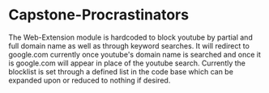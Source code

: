 # Capstone-Procrastinators

The Web-Extension module is hardcoded to block youtube by partial and full domain name as well as through keyword searches. It will redirect to google.com currently once youtube's domain name is searched and once it is google.com will appear in place of the youtube search. Currently the blocklist is set through a defined list in the code base which can be expanded upon or reduced to nothing if desired. 